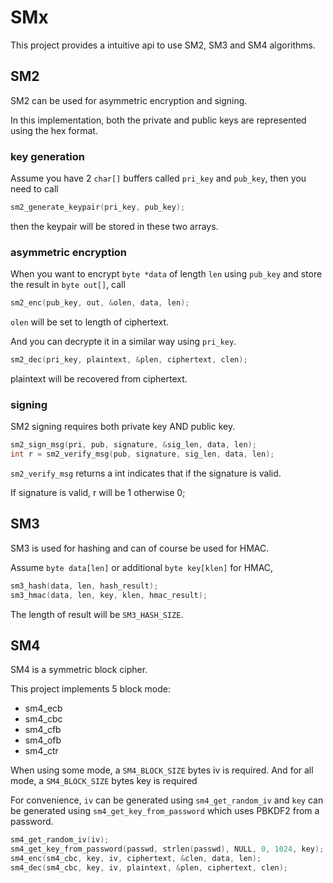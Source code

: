 # SMx

This project provides a intuitive api to use SM2, SM3 and SM4 algorithms.

## SM2

SM2 can be used for asymmetric encryption and signing.

In this implementation, both the private and public keys are represented using the hex format.

### key generation

Assume you have 2 `char[]` buffers called `pri_key` and `pub_key`, then you need to call

```c
sm2_generate_keypair(pri_key, pub_key);
```

then the keypair will be stored in these two arrays.


### asymmetric encryption

When you want to encrypt `byte *data` of length `len` using `pub_key` and store the result in `byte out[]`, call

```c
sm2_enc(pub_key, out, &olen, data, len);
```

`olen` will be set to length of ciphertext.

And you can decrypte it in a similar way using `pri_key`.

```c
sm2_dec(pri_key, plaintext, &plen, ciphertext, clen);
```
plaintext will be recovered from ciphertext.

### signing

SM2 signing requires both private key AND public key.

```c
sm2_sign_msg(pri, pub, signature, &sig_len, data, len);
int r = sm2_verify_msg(pub, signature, sig_len, data, len);
```

`sm2_verify_msg` returns a int indicates that if the signature is valid.

If signature is valid, r will be 1 otherwise 0;

## SM3

SM3 is used for hashing and can of course be used for HMAC.

Assume `byte data[len]` or additional `byte key[klen]` for HMAC,

```c
sm3_hash(data, len, hash_result);
sm3_hmac(data, len, key, klen, hmac_result);
```

The length of result will be `SM3_HASH_SIZE`.

## SM4

SM4 is a symmetric block cipher. 

This project implements 5 block mode: 

  - sm4_ecb
  - sm4_cbc
  - sm4_cfb
  - sm4_ofb
  - sm4_ctr

When using some mode, a `SM4_BLOCK_SIZE` bytes iv is required. And for all mode, a `SM4_BLOCK_SIZE` bytes key is required

For convenience, `iv` can be generated using `sm4_get_random_iv` and `key` can be generated using `sm4_get_key_from_password` which uses PBKDF2 from a password.

```c
sm4_get_random_iv(iv);
sm4_get_key_from_password(passwd, strlen(passwd), NULL, 0, 1024, key);
sm4_enc(sm4_cbc, key, iv, ciphertext, &clen, data, len);
sm4_dec(sm4_cbc, key, iv, plaintext, &plen, ciphertext, clen);
```